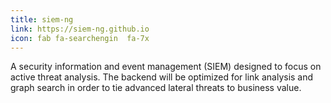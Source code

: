 ```yaml
---
title: siem-ng
link: https://siem-ng.github.io
icon: fab fa-searchengin  fa-7x
---
```

A security information and event management (SIEM) designed to focus on active threat analysis.
The backend will be optimized for link analysis and graph search in order to tie advanced
lateral threats to business value.
